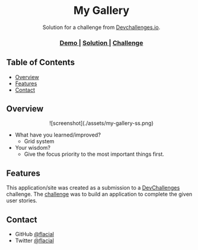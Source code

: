 <!-- Please update value in the {}  -->

<h1 align="center">My Gallery</h1>

<div align="center">
   Solution for a challenge from  <a href="http://devchallenges.io" target="_blank">Devchallenges.io</a>.
</div>

<div align="center">
  <h3>
    <a href="https://flacial.github.io/devChallenges/my-gallery/">
      Demo
    </a>
    <span> | </span>
    <a href="https://github.com/flacial/devChallenges/tree/main/my-gallery">
      Solution
    </a>
    <span> | </span>
    <a href="https://devchallenges.io/challenges/gcbWLxG6wdennelX7b8I">
      Challenge
    </a>
  </h3>
</div>

<!-- TABLE OF CONTENTS -->

## Table of Contents

- [Overview](#overview)
- [Features](#features)
- [Contact](#contact)

<!-- OVERVIEW -->

## Overview

<div align="center">
  ![screenshot](./assets/my-gallery-ss.png)
</div>


- What have you learned/improved?
  - Grid system
- Your wisdom? 
  - Give the focus priority to the most important things first.

## Features

<!-- List the features of your application or follow the template. Don't share the figma file here :) -->

This application/site was created as a submission to a [DevChallenges](https://devchallenges.io/challenges) challenge. The [challenge](https://devchallenges.io/challenges/gcbWLxG6wdennelX7b8I) was to build an application to complete the given user stories.

## Contact

- GitHub [@flacial](https://github.com/flacial)
- Twitter [@flacial](https://twitter.com/flacial)

